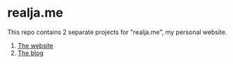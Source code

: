 # realja.me

This repo contains 2 separate projects for "realja.me", my personal website.

1. [The website](http://realja.me)
2. [The blog](http://realja.me/blog/)

